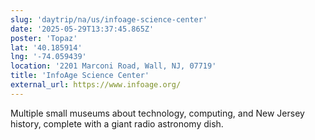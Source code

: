 ```yaml
---
slug: 'daytrip/na/us/infoage-science-center'
date: '2025-05-29T13:37:45.865Z'
poster: 'Topaz'
lat: '40.185914'
lng: '-74.059439'
location: '2201 Marconi Road, Wall, NJ, 07719'
title: 'InfoAge Science Center'
external_url: https://www.infoage.org/
---
```

Multiple small museums about technology, computing, and New Jersey history, complete with a giant radio astronomy dish.